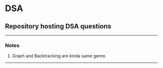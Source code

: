 # DSA
## Repository hosting DSA questions
---
### Notes
1. Graph and Backtracking are kinda same genre.
---

